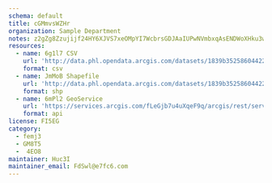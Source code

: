 ```yaml
---
schema: default
title: cGMmvsWZHr 
organization: Sample Department 
notes: z2gZg8Zzujijf24HY6XJVS7xeOMpYI7WcbrsGDJAaIUPwNVmbxqAsENDWoXHku3wMkdQfTpE40my 15LR0CnthFvoP5Se1BlLCKB 
resources:
  - name: 6g1l7 CSV
    url: 'http://data.phl.opendata.arcgis.com/datasets/1839b35258604422b0b520cbb668df0d_0.csv'
    format: csv
  - name: JmMoB Shapefile
    url: 'http://data.phl.opendata.arcgis.com/datasets/1839b35258604422b0b520cbb668df0d_0.zip'
    format: shp
  - name: 6mPl2 GeoService
    url: 'https://services.arcgis.com/fLeGjb7u4uXqeF9q/arcgis/rest/services/Air_Monitoring_Stations/FeatureServer/0/query'
    format: api
license: FI5EG 
category:
  - femj3 
  - GM8T5 
  -  4EO8 
maintainer: Huc3I  
maintainer_email: FdSwl@e7fc6.com
---
```

